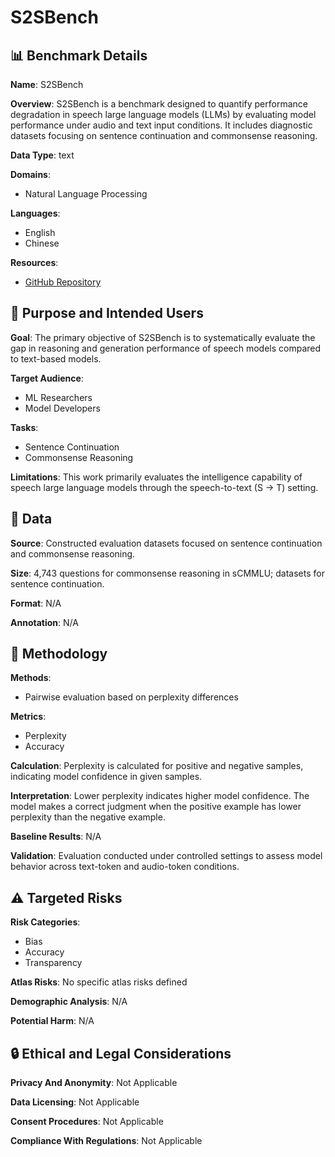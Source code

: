 # S2SBench

## 📊 Benchmark Details

**Name**: S2SBench

**Overview**: S2SBench is a benchmark designed to quantify performance degradation in speech large language models (LLMs) by evaluating model performance under audio and text input conditions. It includes diagnostic datasets focusing on sentence continuation and commonsense reasoning.

**Data Type**: text

**Domains**:
- Natural Language Processing

**Languages**:
- English
- Chinese

**Resources**:
- [GitHub Repository](https://github.com/undobug/S2SBench)

## 🎯 Purpose and Intended Users

**Goal**: The primary objective of S2SBench is to systematically evaluate the gap in reasoning and generation performance of speech models compared to text-based models.

**Target Audience**:
- ML Researchers
- Model Developers

**Tasks**:
- Sentence Continuation
- Commonsense Reasoning

**Limitations**: This work primarily evaluates the intelligence capability of speech large language models through the speech-to-text (S → T) setting.

## 💾 Data

**Source**: Constructed evaluation datasets focused on sentence continuation and commonsense reasoning.

**Size**: 4,743 questions for commonsense reasoning in sCMMLU; datasets for sentence continuation.

**Format**: N/A

**Annotation**: N/A

## 🔬 Methodology

**Methods**:
- Pairwise evaluation based on perplexity differences

**Metrics**:
- Perplexity
- Accuracy

**Calculation**: Perplexity is calculated for positive and negative samples, indicating model confidence in given samples.

**Interpretation**: Lower perplexity indicates higher model confidence. The model makes a correct judgment when the positive example has lower perplexity than the negative example.

**Baseline Results**: N/A

**Validation**: Evaluation conducted under controlled settings to assess model behavior across text-token and audio-token conditions.

## ⚠️ Targeted Risks

**Risk Categories**:
- Bias
- Accuracy
- Transparency

**Atlas Risks**:
No specific atlas risks defined

**Demographic Analysis**: N/A

**Potential Harm**: N/A

## 🔒 Ethical and Legal Considerations

**Privacy And Anonymity**: Not Applicable

**Data Licensing**: Not Applicable

**Consent Procedures**: Not Applicable

**Compliance With Regulations**: Not Applicable
